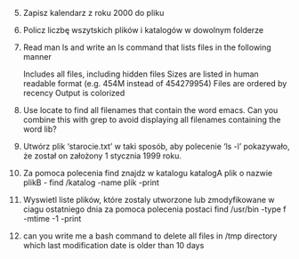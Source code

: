 5.  Zapisz kalendarz z roku 2000 do pliku
6. Policz liczbę wszytskich plików i katalogów w dowolnym folderze
7. Read man ls and write an ls command that lists files in the following manner

    Includes all files, including hidden files
    Sizes are listed in human readable format (e.g. 454M instead of 454279954)
    Files are ordered by recency
    Output is colorized
8. Use locate to find all filenames that contain the word emacs. Can you combine this with grep to avoid displaying all filenames containing the word lib?
9. Utwórz plik ‘starocie.txt’ w taki sposób, aby polecenie ‘ls -l’ pokazywało, że został on założony 1 stycznia 1999 roku.
10. Za pomoca polecenia find znajdz w katalogu katalogA plik o nazwie plikB - find
/katalog -name plik -print
11. Wyswietl liste plików, które zostaly utworzone lub zmodyfikowane w ciagu
ostatniego dnia za pomoca polecenia postaci find /usr/bin -type f -mtime -1 -print

12. can you write me a bash command to delete all files in /tmp directory which last modification date is older than 10 days

